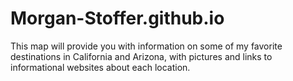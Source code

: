 # Morgan-Stoffer.github.io
This map will provide you with information on some of my favorite destinations in California and Arizona, with pictures and links to informational websites about each location.
